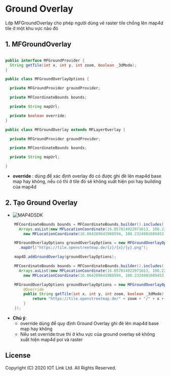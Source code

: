 # Ground Overlay
Lớp MFGroundOverlay cho phép người dùng vẽ raster tile chồng lên map4d tile ở một khu vực nào đó


## 1. MFGroundOverlay

```java

public interface MFGroundProvider {
  String getTile(int x, int y, int zoom, boolean _3dMode);
}

public class MFGroundOverlayOptions {

  private MFGroundProvider groundProvider;

  private MFCoordinateBounds bounds;

  private String mapUrl;

  private boolean override;
}

public class MFGroundOverlay extends MFLayerOverlay {

  private MFGroundProvider groundProvider;

  private MFCoordinateBounds bounds;

  private String mapUrl;

}
```

- **override** : dùng để xác định overlay đó có được ghi đè lên map4d base map hay không, nếu có thì ở tile đó sẽ không xuất hiện poi hay building của map4d
## 2. Tạo Ground Overlay

  -  ![MAP4DSDK](../../resources/v1.4/ground-overlay.png) 
  
```java
    MFCoordinateBounds bounds = MFCoordinateBounds.builder().includes(
      Arrays.asList(new MFLocationCoordinate(16.057814922971613, 108.22065353393553),
        new MFLocationCoordinate(16.064289641988594, 108.2324981689453))).build();

    MFGroundOverlayOptions groundOverlayOptions = new MFGroundOverlayOptions().bounds(bounds)
      .mapUrl("https://tile.openstreetmap.de/{z}/{x}/{y}.png");

    map4D.addGroundOverlay(groundOverlayOptions);
```

```java
    MFCoordinateBounds bounds = MFCoordinateBounds.builder().includes(
      Arrays.asList(new MFLocationCoordinate(16.057814922971613, 108.22065353393553),
        new MFLocationCoordinate(16.064289641988594, 108.2324981689453))).build();

    MFGroundOverlayOptions groundOverlayOptions = new MFGroundOverlayOptions().bounds(bounds).groundProvider(new MFGroundProvider() {
        @Override
        public String getTile(int x, int y, int zoom, boolean _3dMode) {
            return "https://tile.openstreetmap.de/" + zoom + "/" + x + "/" + y + ".png";
        }
    });
```

 - **Chú ý**:
   - override dùng để quy định Ground Overlay ghi đè lên map4d base map hay không
   - Nếu set override:true thì ở khu vực của ground overlay sẽ không xuất hiện map4d poi và raster

License
-------

Copyright (C) 2020 IOT Link Ltd. All Rights Reserved.